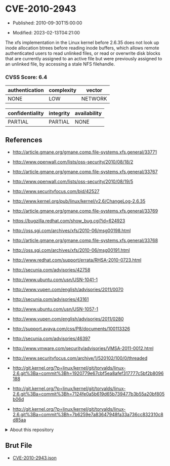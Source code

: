 # CVE-2010-2943

- Published: 2010-09-30T15:00:00

- Modified: 2023-02-13T04:21:00

The xfs implementation in the Linux kernel before 2.6.35 does not look up inode allocation btrees before reading inode buffers, which allows remote authenticated users to read unlinked files, or read or overwrite disk blocks that are currently assigned to an active file but were previously assigned to an unlinked file, by accessing a stale NFS filehandle.

### CVSS Score: **6.4**

| authentication | complexity | vector |
| --- | --- | --- |
| NONE | LOW | NETWORK |

| confidentiality | integrity | availability |
| --- | --- | --- |
| PARTIAL | PARTIAL | NONE |

## References

* http://article.gmane.org/gmane.comp.file-systems.xfs.general/33771

* http://www.openwall.com/lists/oss-security/2010/08/18/2

* http://article.gmane.org/gmane.comp.file-systems.xfs.general/33767

* http://www.openwall.com/lists/oss-security/2010/08/19/5

* http://www.securityfocus.com/bid/42527

* http://www.kernel.org/pub/linux/kernel/v2.6/ChangeLog-2.6.35

* http://article.gmane.org/gmane.comp.file-systems.xfs.general/33769

* https://bugzilla.redhat.com/show_bug.cgi?id=624923

* http://oss.sgi.com/archives/xfs/2010-06/msg00198.html

* http://article.gmane.org/gmane.comp.file-systems.xfs.general/33768

* http://oss.sgi.com/archives/xfs/2010-06/msg00191.html

* http://www.redhat.com/support/errata/RHSA-2010-0723.html

* http://secunia.com/advisories/42758

* http://www.ubuntu.com/usn/USN-1041-1

* http://www.vupen.com/english/advisories/2011/0070

* http://secunia.com/advisories/43161

* http://www.ubuntu.com/usn/USN-1057-1

* http://www.vupen.com/english/advisories/2011/0280

* http://support.avaya.com/css/P8/documents/100113326

* http://secunia.com/advisories/46397

* http://www.vmware.com/security/advisories/VMSA-2011-0012.html

* http://www.securityfocus.com/archive/1/520102/100/0/threaded

* http://git.kernel.org/?p=linux/kernel/git/torvalds/linux-2.6.git%3Ba=commit%3Bh=1920779e67cbf5ea8afef317777c5bf2b8096188

* http://git.kernel.org/?p=linux/kernel/git/torvalds/linux-2.6.git%3Ba=commit%3Bh=7124fe0a5b619d65b739477b3b55a20bf805b06d

* http://git.kernel.org/?p=linux/kernel/git/torvalds/linux-2.6.git%3Ba=commit%3Bh=7b6259e7a83647948fa33a736cc832310c8d85aa

<details>
<summary>About this repository</summary> 

  This repository is part of the project [Live Hack CVE](https://github.com/Live-Hack-CVE). Main website can be found [www.live-hack.org](https://www.live-hack.org) 
  
  Made by [Sn0wAlice](https://github.com/Sn0wAlice) for the people that care about security and need to have a feed of the latest CVEs. Hope you enjoy it, don't forget to star the repo and follow me on [Twitter](https://twitter.com/Sn0wAlice) and [Github](https://github.com/Sn0wAlice). And that is my [personnal website](https://www.alice-snow.me/)

  - [Home Page](https://github.com/Live-Hack-CVE)
  - [Framework](https://github.com/Live-Hack-CVE/cve-framework)
  - [CVE database](https://github.com/Live-Hack-CVE/full_database)
  - [Changelog](https://github.com/Live-Hack-CVE/Changelog)
</details>

## Brut File

* [CVE-2010-2943.json](https://raw.githubusercontent.com/Live-Hack-CVE/full_database/main/cves/2010/CVE-2010-2943.json)

